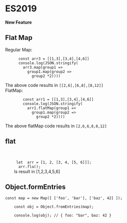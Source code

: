 <html>
  <body>
    <h1>ES2019</h2>
    <div>
      <b>New Feature</b>
    </div>
    <h2> Flat Map </h2>
    <div>
      Regular Map: <br/>
      <code>
      const arr3 = [[1,3],[3,4],[4,6]]
      console.log(JSON.stringify(
        arr3.map(group1 => 
          group1.map(group2 => 
            group2 *2))))
      </code>
     <br/>
       The above code results in <code>[[2,6],[6,8],[8,12]]</code>
      <br/>
      FlatMap: 
      <br/>
      <code>
        const arr1 = [[1,3],[3,4],[4,6]]
        console.log(JSON.stringify(
          arr1.flatMap(group1 => 
            group1.map(group2 => 
              group2 *2))))
      </code>
       <br/>
      The above flatMap code results in <code>[2,6,6,8,8,12]</code>
    </div>
    <h2> flat </h2>
    <br/>
    <code> 
     let  arr = [1, 2, [3, 4, [5, 6]]]; 
      arr.fla();
    </code>
    Is result in [1,2,3,4,5,6]
    <br/>
    <h2> Object.formEntries </h2>
    <code>const map = new Map([ ['foo', 'bar'], ['baz', 42] ]); <br/>
    const obj = Object.fromEntries(map); <br/>
    console.log(obj); // { foo: "bar", baz: 42 } <br/></code>
  </body>
</html>

